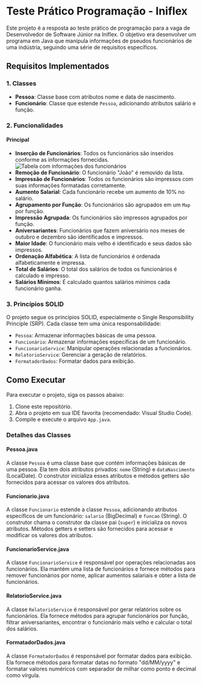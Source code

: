 # Teste Prático Programação - Iniflex

Este projeto é a resposta ao teste prático de programação para a vaga de Desenvolvedor de Software Júnior na Iniflex. O objetivo era desenvolver um programa em Java que manipula informações de pseudos funcionários de uma indústria, seguindo uma série de requisitos específicos.

## Requisitos Implementados

### 1. Classes

- **Pessoa**: Classe base com atributos nome e data de nascimento.
- **Funcionário**: Classe que estende `Pessoa`, adicionando atributos salário e função.

### 2. Funcionalidades

#### Principal

- **Inserção de Funcionários**: Todos os funcionários são inseridos conforme as informações fornecidas.
![Tabela com informações dos funcionários]('./src/img/img.png')
- **Remoção de Funcionário**: O funcionário "João" é removido da lista.
- **Impressão de Funcionários**: Todos os funcionários são impressos com suas informações formatadas corretamente.
- **Aumento Salarial**: Cada funcionário recebe um aumento de 10% no salário.
- **Agrupamento por Função**: Os funcionários são agrupados em um `Map` por função.
- **Impressão Agrupada**: Os funcionários são impressos agrupados por função.
- **Aniversariantes**: Funcionários que fazem aniversário nos meses de outubro e dezembro são identificados e impressos.
- **Maior Idade**: O funcionário mais velho é identificado e seus dados são impressos.
- **Ordenação Alfabética**: A lista de funcionários é ordenada alfabeticamente e impressa.
- **Total de Salários**: O total dos salários de todos os funcionários é calculado e impresso.
- **Salários Mínimos**: É calculado quantos salários mínimos cada funcionário ganha.

### 3. Princípios SOLID

O projeto segue os princípios SOLID, especialmente o Single Responsibility Principle (SRP). Cada classe tem uma única responsabilidade:
- `Pessoa`: Armazenar informações básicas de uma pessoa.
- `Funcionário`: Armazenar informações específicas de um funcionário.
- `FuncionarioService`: Manipular operações relacionadas a funcionários.
- `RelatorioService`: Gerenciar a geração de relatórios.
- `FormatadorDados`: Formatar dados para exibição.

## Como Executar

Para executar o projeto, siga os passos abaixo:

1. Clone este repositório.
2. Abra o projeto em sua IDE favorita (recomendado: Visual Studio Code).
3. Compile e execute o arquivo `App.java`.

### Detalhes das Classes

#### Pessoa.java

A classe `Pessoa` é uma classe base que contém informações básicas de uma pessoa. Ela tem dois atributos privados: `nome` (String) e `dataNascimento` (LocalDate). O construtor inicializa esses atributos e métodos getters são fornecidos para acessar os valores dos atributos.

#### Funcionario.java

A classe `Funcionario` estende a classe `Pessoa`, adicionando atributos específicos de um funcionário: `salario` (BigDecimal) e `funcao` (String). O construtor chama o construtor da classe pai (`super`) e inicializa os novos atributos. Métodos getters e setters são fornecidos para acessar e modificar os valores dos atributos.

#### FuncionarioService.java

A classe `FuncionarioService` é responsável por operações relacionadas aos funcionários. Ela mantém uma lista de funcionários e fornece métodos para remover funcionários por nome, aplicar aumentos salariais e obter a lista de funcionários.

#### RelatorioService.java

A classe `RelatorioService` é responsável por gerar relatórios sobre os funcionários. Ela fornece métodos para agrupar funcionários por função, filtrar aniversariantes, encontrar o funcionário mais velho e calcular o total dos salários.

#### FormatadorDados.java

A classe `FormatadorDados` é responsável por formatar dados para exibição. Ela fornece métodos para formatar datas no formato "dd/MM/yyyy" e formatar valores numéricos com separador de milhar como ponto e decimal como vírgula.